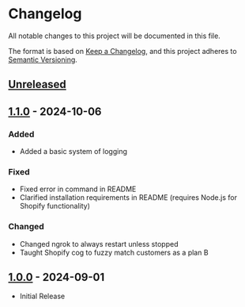 # Changelog

All notable changes to this project will be documented in this file.

The format is based on [Keep a Changelog](https://keepachangelog.com/en/1.0.0/),
and this project adheres to [Semantic Versioning](https://semver.org/spec/v2.0.0.html).

## [Unreleased]

## [1.1.0] - 2024-10-06

### Added

- Added a basic system of logging

### Fixed

- Fixed error in command in README
- Clarified installation requirements in README (requires Node.js for Shopify functionality)

### Changed

- Changed ngrok to always restart unless stopped
- Taught Shopify cog to fuzzy match customers as a plan B

## [1.0.0] - 2024-09-01

- Initial Release

<!-- Versions -->

[Unreleased]: https://github.com/yellow-corps/ibis/compare/v1.1.0...HEAD
[1.1.0]: https://github.com/yellow-corps/ibis/releases/tag/v1.1.0
[1.0.0]: https://github.com/yellow-corps/ibis/releases/tag/v1.0.0
